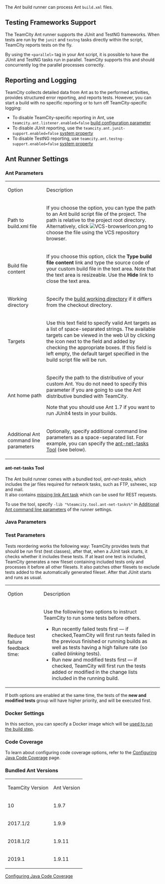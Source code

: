 [//]: # (title: Ant)
[//]: # (auxiliary-id: Ant)

The _Ant_ build runner can process Ant `build.xml` files.

## Testing Frameworks Support

The TeamCity Ant runner supports the JUnit and TestNG frameworks. When tests are run by the `junit` and `testng` tasks directly within the script, TeamCity reports tests on the fly.

By using the `<parallel>` tag in your Ant script, it is possible to have the JUnit and TestNG tasks run in parallel. TeamCity supports this and should concurrently log the parallel processes correctly.

## Reporting and Logging

TeamCity collects detailed data from Ant as to the performed activities, provides structured error reporting, and reports tests. However, you can start a build with no specific reporting or to turn off TeamCity-specific logging:
* To disable TeamCity-specific reporting in Ant, use `teamcity.ant.listener.enabled=false` [build configuration parameter](configuring-build-parameters.md)
* To disable JUnit reporting, use the `teamcity.ant.junit-support.enabled=false` [system property](configuring-build-parameters.md)
* To disable TestNG reporting, use `teamcity.ant.testng-support.enabled=false` [system property](configuring-build-parameters.md)

<anchor name="antAntParamsOptionDescription"/>

<anchor name="Path to build.xml file"/>
<anchor name="Build file content"/>
<anchor name="Working directory"/>
<anchor name="Targets"/>
<anchor name="Ant home path"/>
<anchor name="Additional Ant command line parameters"/>

## Ant Runner Settings

<anchor name="Ant-AntParameters"/>

### Ant Parameters
[//]: # (AltHead: antAntParamsOptionDescription)

<table><tr>

<td>

Option

</td>

<td>

Description

</td></tr><tr>

<td>

Path to build.xml file

</td>

<td>

If you choose the option, you can type the path to an Ant build script file of the project. The path is relative to the project root directory. Alternatively, click ![VCS-browserIcon.png](VCS-browserIcon.png) to choose the file using the VCS repository browser.

</td></tr><tr>

<td>

Build file content

</td>

<td>

If you choose this option, click the __Type build file content__ link and type the source code of your custom build file in the text area. Note that the text area is resizeable. Use the __Hide__ link to close the text area.

</td></tr><tr>

<td>

Working directory

</td>

<td>

Specify the [build working directory](build-working-directory.md) if it differs from the checkout directory.

</td></tr><tr>

<td>

Targets


</td>

<td>

Use this text field to specify valid Ant targets as a list of space-separated strings. The available targets can be viewed in the web UI by clicking the icon next to the field and added by checking the appropriate boxes. If this field is left empty, the default target specified in the build script file will be run.

</td></tr><tr>

<td>

Ant home path


</td>

<td>

Specify the path to the distributive of your custom Ant. You do not need to specify this parameter if you are going to use the Ant distributive bundled with TeamCity.

<note>

Note that you should use Ant 1.7 if you want to run JUnit4 tests in your builds.
</note>

</td></tr><tr>

<td>

Additional Ant command line parameters

</td>

<td>

Optionally, specify additional command line parameters as a space-separated list. For example, you can specify the [ant-net-tasks Tool](#ant-net-tasks+Tool) (see below).

</td></tr></table>

#### ant-net-tasks Tool

The Ant build runner comes with a bundled tool, _ant-net-tasks_, which includes the jar files required for network tasks, such as FTP, sshexec, scp and mail.   
It also contains [missing link Ant task](https://code.google.com/p/missing-link/) which can be used for REST requests.

To use the tool, specify `-lib "%teamcity.tool.ant-net-tasks%"` in [Additional Ant command line parameters](#Ant+Parameters) of the runner settings.

<anchor name="Ant-JavaParameters"/>

### Java Parameters

<include src="java-parameters.md" include-id="java-param"/>

### Test Parameters

Tests reordering works the following way: TeamCity provides tests that should be run first (test classes), after that, when a JUnit task starts, it checks whether it includes these tests. If at least one test is included, TeamCity generates a new fileset containing included tests only and processes it before all other filesets. It also patches other filesets to exclude tests added to the automatically generated fileset. After that JUnit starts and runs as usual.

<table><tr>

<td>

Option


</td>

<td>

Description

</td></tr><tr>

<td>

Reduce test failure feedback time:

</td>

<td>

Use the following two options to instruct TeamCity to run some tests before others.

* Run recently failed tests first — if checked,TeamCity will first run tests failed in the previous finished or running builds as well as tests having a high failure rate (so called _blinking_ tests).
* Run new and modified tests first — if checked, TeamCity will first run the tests added or modified in the change lists included in the running build.

</td></tr></table>

<note>

If both options are enabled at the same time, the tests of the __new and modified tests__ group will have higher priority, and will be executed first.
</note>

### Docker Settings

In this section, you can specify a Docker image which will be [used to run the build step](docker-wrapper.md).

### Code Coverage

To learn about configuring code coverage options, refer to the [Configuring Java Code Coverage](configuring-java-code-coverage.md) page.
 
### Bundled Ant Versions
 
<table><tr>
 
 <td>
 
TeamCity Version
 
</td>
 
<td>
 
Ant Version
 
</td></tr><tr>
 
<td>
 
10
 
</td>
 
<td>
 
1.9.7
 
</td></tr><tr>
 
<td>
 
2017.1/2
 
</td>
 
<td>
 
1.9.9
 
</td></tr><tr>
 
<td>
 
2018.1/2
 
</td>
 
<td>
 
1.9.11
 
</td></tr>

<tr>
 
<td>
 
2019.1
 
</td>
 
<td>
 
1.9.11
 
</td></tr>

</table>
 
<seealso>
        <category ref="admin-guide">
            <a href="configuring-java-code-coverage.md">Configuring Java Code Coverage</a>
        </category>
</seealso>
